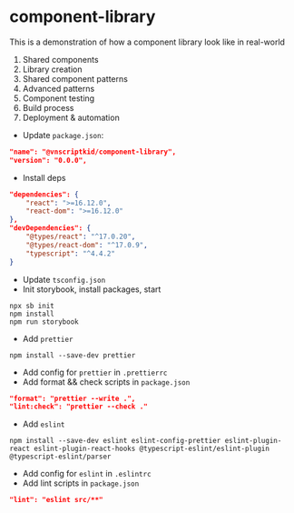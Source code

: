 # component-library

This is a demonstration of how a component library look like in real-world

1. Shared components
2. Library creation
3. Shared component patterns
4. Advanced patterns
5. Component testing
6. Build process
7. Deployment & automation

- Update `package.json`:

```json
"name": "@vnscriptkid/component-library",
"version": "0.0.0",
```

- Install deps

```json
"dependencies": {
    "react": ">=16.12.0",
    "react-dom": ">=16.12.0"
},
"devDependencies": {
    "@types/react": "^17.0.20",
    "@types/react-dom": "^17.0.9",
    "typescript": "^4.4.2"
}
```

- Update `tsconfig.json`
- Init storybook, install packages, start

```console
npx sb init
npm install
npm run storybook
```

- Add `prettier`

```
npm install --save-dev prettier
```

- Add config for `prettier` in `.prettierrc`
- Add format && check scripts in `package.json`

```json
"format": "prettier --write .",
"lint:check": "prettier --check ."
```

- Add `eslint`

```console
npm install --save-dev eslint eslint-config-prettier eslint-plugin-react eslint-plugin-react-hooks @typescript-eslint/eslint-plugin @typescript-eslint/parser
```

- Add config for `eslint` in `.eslintrc`
- Add lint scripts in `package.json`

```json
"lint": "eslint src/**"
```
